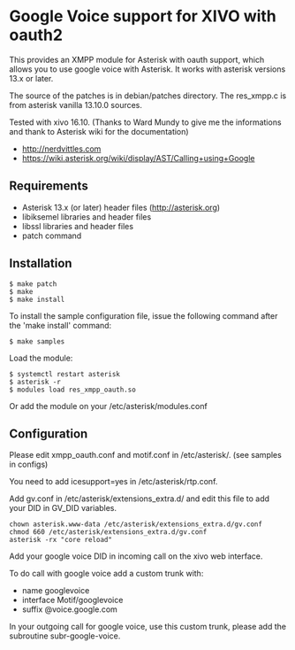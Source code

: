Google Voice support for XIVO with oauth2
=========================================

This provides an XMPP module for Asterisk with oauth support, which allows you to use
google voice with Asterisk.
It works with asterisk versions 13.x or later.

The source of the patches is in debian/patches directory. The res_xmpp.c is from asterisk vanilla 13.10.0 sources.

Tested with xivo 16.10. (Thanks to Ward Mundy to give me the informations and thank to Asterisk wiki for the documentation)

- http://nerdvittles.com
- https://wiki.asterisk.org/wiki/display/AST/Calling+using+Google

Requirements
------------
- Asterisk 13.x (or later) header files (http://asterisk.org)
- libiksemel libraries and header files
- libssl libraries and header files
- patch command

Installation
------------

    $ make patch
    $ make
    $ make install

To install the sample configuration file, issue the following command after
the 'make install' command:

    $ make samples

Load the module:

    $ systemctl restart asterisk
    $ asterisk -r
    $ modules load res_xmpp_oauth.so

Or add the module on your /etc/asterisk/modules.conf

Configuration
-------------

Please edit xmpp_oauth.conf and motif.conf in /etc/asterisk/. (see samples in configs)

You need to add icesupport=yes in /etc/asterisk/rtp.conf.

Add gv.conf in /etc/asterisk/extensions_extra.d/ and edit this file to add your DID in GV_DID variables.

    chown asterisk.www-data /etc/asterisk/extensions_extra.d/gv.conf
    chmod 660 /etc/asterisk/extensions_extra.d/gv.conf
    asterisk -rx "core reload"

Add your google voice DID in incoming call on the xivo web interface.

To do call with google voice add a custom trunk with:

 * name googlevoice
 * interface Motif/googlevoice
 * suffix @voice.google.com

In your outgoing call for google voice, use this custom trunk, please add the subroutine subr-google-voice.
